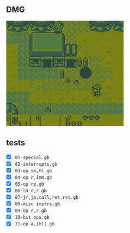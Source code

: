 ## DMG

![](assets/zelda.gif)

## tests

- [x] `01-special.gb`
- [x] `02-interrupts.gb`
- [x] `03-op sp,hl.gb`
- [x] `04-op r,imm.gb`
- [x] `05-op rp.gb`
- [x] `06-ld r,r.gb`
- [x] `07-jr,jp,call,ret,rst.gb`
- [x] `08-misc instrs.gb`
- [x] `09-op r,r.gb`
- [x] `10-bit ops.gb`
- [x] `11-op a,(hl).gb`
